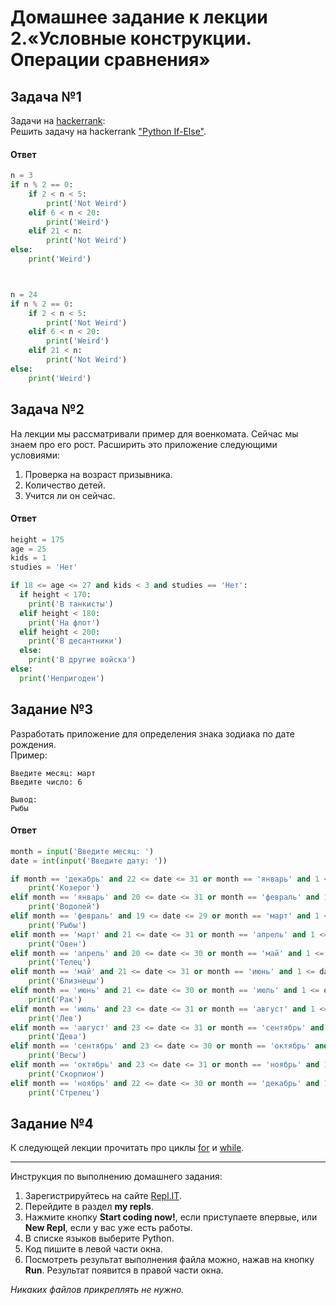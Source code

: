 # Домашнее задание к лекции 2.«Условные конструкции. Операции сравнения»

## Задача №1
Задачи на [hackerrank](https://www.hackerrank.com/domains/python):  
Решить задачу на hackerrank ["Python If-Else"](https://www.hackerrank.com/challenges/py-if-else/problem).  

#### Ответ

```python
n = 3
if n % 2 == 0:
    if 2 < n < 5:
        print('Not Weird')
    elif 6 < n < 20:
        print('Weird')
    elif 21 < n:
        print('Not Weird')
else:
    print('Weird')       



n = 24
if n % 2 == 0:
    if 2 < n < 5:
        print('Not Weird')
    elif 6 < n < 20:
        print('Weird')
    elif 21 < n:
        print('Not Weird')
else:
    print('Weird')       
```

## Задача №2
На лекции мы рассматривали пример для военкомата. Сейчас мы знаем про его рост. Расширить это приложение следующими условиями:
1. Проверка на возраст призывника.
2. Количество детей.
3. Учится ли он сейчас.

#### Ответ

```python
height = 175
age = 25
kids = 1
studies = 'Нет'

if 18 <= age <= 27 and kids < 3 and studies == 'Нет':
  if height < 170:
    print('В танкисты')
  elif height < 180:
    print('На флот')
  elif height < 200:
    print('В десантники')
  else:
    print('В другие войска')
else:
  print('Непригоден')
```

## Задание №3
Разработать приложение для определения знака зодиака по дате рождения.  
Пример:  
```
Введите месяц: март
Введите число: 6

Вывод:
Рыбы
```

#### Ответ

```python
month = input('Введите месяц: ')
date = int(input('Введите дату: '))

if month == 'декабрь' and 22 <= date <= 31 or month == 'январь' and 1 <= date <= 19:
    print('Козерог')
elif month == 'январь' and 20 <= date <= 31 or month == 'февраль' and 1 <= date <= 18:
    print('Водолей')
elif month == 'февраль' and 19 <= date <= 29 or month == 'март' and 1 <= date <= 20:
    print('Рыбы')
elif month == 'март' and 21 <= date <= 31 or month == 'апрель' and 1 <= date <= 19:
    print('Овен')
elif month == 'апрель' and 20 <= date <= 30 or month == 'май' and 1 <= date <= 20:
    print('Телец')
elif month == 'май' and 21 <= date <= 31 or month == 'июнь' and 1 <= date <= 20:
    print('Близнецы')
elif month == 'июнь' and 21 <= date <= 30 or month == 'июль' and 1 <= date <= 22:
    print('Рак')
elif month == 'июль' and 23 <= date <= 31 or month == 'август' and 1 <= date <= 22:
    print('Лев')  
elif month == 'август' and 23 <= date <= 31 or month == 'сентябрь' and 1 <= date <= 22:
    print('Дева')
elif month == 'сентябрь' and 23 <= date <= 30 or month == 'октябрь' and 1 <= date <= 22:
    print('Весы')
elif month == 'октябрь' and 23 <= date <= 31 or month == 'ноябрь' and 1 <= date <= 21:
    print('Скорпион')
elif month == 'ноябрь' and 22 <= date <= 30 or month == 'декабрь' and 1 <= date <= 21:
    print('Стрелец')
```

## Задание №4
К следующей лекции прочитать про циклы [for](https://foxford.ru/wiki/informatika/tsikl-for-v-python) и
 [while](https://foxford.ru/wiki/informatika/tsikl-while-v-python).

---
Инструкция по выполнению домашнего задания:

1. Зарегистрируйтесь на сайте [Repl.IT](https://repl.it/).
2. Перейдите в раздел **my repls**.
3. Нажмите кнопку **Start coding now!**, если приступаете впервые, или **New Repl**, если у вас уже есть работы.
4. В списке языков выберите Python.
5. Код пишите в левой части окна.
6. Посмотреть результат выполнения файла можно, нажав на кнопку **Run**. Результат появится в правой части окна.


*Никаких файлов прикреплять не нужно.*
